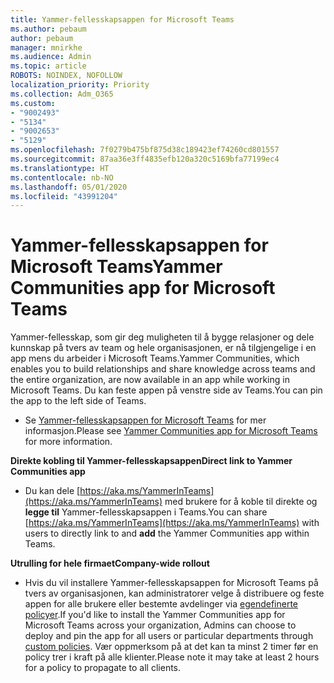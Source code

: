 ```yaml
---
title: Yammer-fellesskapsappen for Microsoft Teams
ms.author: pebaum
author: pebaum
manager: mnirkhe
ms.audience: Admin
ms.topic: article
ROBOTS: NOINDEX, NOFOLLOW
localization_priority: Priority
ms.collection: Adm_O365
ms.custom:
- "9002493"
- "5134"
- "9002653"
- "5129"
ms.openlocfilehash: 7f0279b475bf875d38c189423ef74260cd801557
ms.sourcegitcommit: 87aa36e3ff4835efb120a320c5169bfa77199ec4
ms.translationtype: HT
ms.contentlocale: nb-NO
ms.lasthandoff: 05/01/2020
ms.locfileid: "43991204"
---
```

# <a name="yammer-communities-app-for-microsoft-teams"></a><span data-ttu-id="9b46a-102">Yammer-fellesskapsappen for Microsoft Teams</span><span class="sxs-lookup"><span data-stu-id="9b46a-102">Yammer Communities app for Microsoft Teams</span></span>

<span data-ttu-id="9b46a-103">Yammer-fellesskap, som gir deg muligheten til å bygge relasjoner og dele kunnskap på tvers av team og hele organisasjonen, er nå tilgjengelige i en app mens du arbeider i Microsoft Teams.</span><span class="sxs-lookup"><span data-stu-id="9b46a-103">Yammer Communities, which enables you to build relationships and share knowledge across teams and the entire organization, are now available in an app while working in Microsoft Teams.</span></span> <span data-ttu-id="9b46a-104">Du kan feste appen på venstre side av Teams.</span><span class="sxs-lookup"><span data-stu-id="9b46a-104">You can pin the app to the left side of Teams.</span></span> 

- <span data-ttu-id="9b46a-105">Se [Yammer-fellesskapsappen for Microsoft Teams](https://go.microsoft.com/fwlink/?linkid=2127757&clcid=0x409) for mer informasjon.</span><span class="sxs-lookup"><span data-stu-id="9b46a-105">Please see [Yammer Communities app for Microsoft Teams](https://go.microsoft.com/fwlink/?linkid=2127757&clcid=0x409) for more information.</span></span>

<span data-ttu-id="9b46a-106">**Direkte kobling til Yammer-fellesskapsappen**</span><span class="sxs-lookup"><span data-stu-id="9b46a-106">**Direct link to Yammer Communities app**</span></span>

- <span data-ttu-id="9b46a-107">Du kan dele [https://aka.ms/YammerInTeams](https://aka.ms/YammerInTeams) med brukere for å koble til direkte og **legge til** Yammer-fellesskapsappen i Teams.</span><span class="sxs-lookup"><span data-stu-id="9b46a-107">You can share [https://aka.ms/YammerInTeams](https://aka.ms/YammerInTeams) with users to directly link to and **add** the Yammer Communities app within Teams.</span></span>

<span data-ttu-id="9b46a-108">**Utrulling for hele firmaet**</span><span class="sxs-lookup"><span data-stu-id="9b46a-108">**Company-wide rollout**</span></span>

- <span data-ttu-id="9b46a-109">Hvis du vil installere Yammer-fellesskapsappen for Microsoft Teams på tvers av organisasjonen, kan administratorer velge å distribuere og feste appen for alle brukere eller bestemte avdelinger via [egendefinerte policyer](https://docs.microsoft.com/microsoftteams/manage-apps).</span><span class="sxs-lookup"><span data-stu-id="9b46a-109">If you'd like to install the Yammer Communities app for Microsoft Teams across your organization, Admins can choose to deploy and pin the app for all users or particular departments through [custom policies](https://docs.microsoft.com/microsoftteams/manage-apps).</span></span> <span data-ttu-id="9b46a-110">Vær oppmerksom på at det kan ta minst 2 timer før en policy trer i kraft på alle klienter.</span><span class="sxs-lookup"><span data-stu-id="9b46a-110">Please note it may take at least 2 hours for a policy to propagate to all clients.</span></span>

